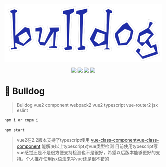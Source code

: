 <div align="center">    
	<img src="/src/asset/img/logo.png" alt="" align=center/>
</div>
<p align="center">
	<img src="https://img.shields.io/npm/v/npm.svg">
	<img src="https://img.shields.io/badge/language-javascript-orange.svg">
	<img src="https://img.shields.io/badge/weibo-@z Jesse-red.svg">
	<img src="https://img.shields.io/packagist/l/doctrine/orm.svg">
</p>

# :space_invader: Bulldog
>Bulldog vue2 component 
>webpack2 vue2 typescript vue-router2 jsx eslint 
```
npm i or cnpm i

npm start
```
>vue2在2.2版本支持了typescript使用 [vue-class-component](https://github.com/vuejs/vue-class-component)<a href="https://github.com/vuejs/vue-class-component">vue-class-component</a> 能解决以上typescript对vue类型检测 目前使用typescript写vue感觉还是不是很方便支持检测也不是很好，希望以后版本能够更好的支持。个人推荐使用jsx语法来写vue还是很不错的


